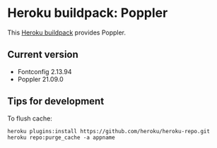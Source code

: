 Heroku buildpack: Poppler
=======================

This [Heroku buildpack](http://devcenter.heroku.com/articles/buildpacks) provides Poppler.

## Current version

* Fontconfig 2.13.94
* Poppler 21.09.0

## Tips for development

To flush cache:

    heroku plugins:install https://github.com/heroku/heroku-repo.git
    heroku repo:purge_cache -a appname

